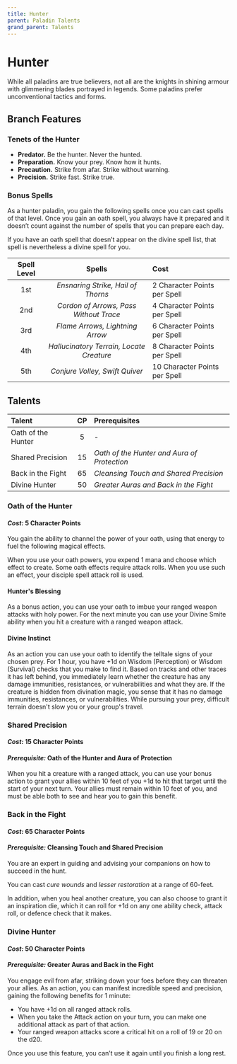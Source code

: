 ```yaml
---
title: Hunter
parent: Paladin Talents
grand_parent: Talents
---
```


# Hunter
While all paladins are true believers, not all are the knights in shining armour with glimmering blades portrayed in legends. Some paladins prefer unconventional tactics and forms.

## Branch Features

### Tenets of the Hunter
* **Predator.** Be the hunter. Never the hunted.
* **Preparation.** Know your prey. Know how it hunts.
* **Precaution.** Strike from afar. Strike without warning.
* **Precision.** Strike fast. Strike true.

### Bonus Spells
As a hunter paladin, you gain the following spells once you can cast spells of that level. Once you gain an oath spell, you always have it prepared and it doesn’t count against the number of spells that you can prepare each day.

If you have an oath spell that doesn’t appear on the divine spell list, that spell is nevertheless a divine spell for you.

| Spell Level | Spells | Cost |
|:-----------:|:------:|:-----|
| 1st | *Ensnaring Strike, Hail of Thorns* | 2 Character Points per Spell |
| 2nd | *Cordon of Arrows, Pass Without Trace* | 4 Character Points per Spell |
| 3rd | *Flame Arrows, Lightning Arrow* | 6 Character Points per Spell |
| 4th | *Hallucinatory Terrain, Locate Creature* | 8 Character Points per Spell |
| 5th | *Conjure Volley, Swift Quiver* | 10 Character Points per Spell |

## Talents

| Talent | CP | Prerequisites |
|:-------|:--:|:--------------|
| Oath of the Hunter | 5  | - |
| Shared Precision   | 15 | *Oath of the Hunter and Aura of Protection* |
| Back in the Fight  | 65 | *Cleansing Touch and Shared Precision* |
| Divine Hunter      | 50 | *Greater Auras and Back in the Fight* |

### Oath of the Hunter
#### *Cost:* 5 Character Points
You gain the ability to channel the power of your oath, using that energy to fuel the following magical effects.

When you use your oath powers, you expend 1 mana and choose which effect to create. Some oath effects require attack rolls. When you use such an effect, your disciple spell attack roll is used.

#### Hunter's Blessing
As a bonus action, you can use your oath to imbue your ranged weapon attacks with holy power. For the next minute you can use your Divine Smite ability when you hit a creature with a ranged weapon attack.

#### Divine Instinct
As an action you can use your oath to identify the telltale signs of your chosen prey. For 1 hour, you have +1d on Wisdom (Perception) or Wisdom (Survival) checks that you make to find it. Based on tracks and other traces it has left behind, you immediately learn whether the creature has any damage immunities, resistances, or vulnerabilities and what they are. If the creature is hidden from divination magic, you sense that it has no damage immunities, resistances, or vulnerabilities. While pursuing your prey, difficult terrain doesn't slow you or your group's travel.

### Shared Precision
#### *Cost:* 15 Character Points
#### *Prerequisite:* Oath of the Hunter and Aura of Protection
When you hit a creature with a ranged attack, you can use your bonus action to grant your allies within 10 feet of you +1d to hit that target until the start of your next turn. Your allies must remain within 10 feet of you, and must be able both to see and hear you to gain this benefit.

### Back in the Fight
#### *Cost:* 65 Character Points
#### *Prerequisite:* Cleansing Touch and Shared Precision
You are an expert in guiding and advising your companions on how to succeed in the hunt.

You can cast *cure wounds* and *lesser restoration* at a range of 60-feet.

In addition, when you heal another creature, you can also choose to grant it an inspiration die, which it can roll for +1d on any one ability check, attack roll, or defence check that it makes.

### Divine Hunter
#### *Cost:* 50 Character Points
#### *Prerequisite:* Greater Auras and Back in the Fight
You engage evil from afar, striking down your foes before they can threaten your allies. As an action, you can manifest incredible speed and precision, gaining the following benefits for 1 minute:
* You have +1d on all ranged attack rolls.
* When you take the Attack action on your turn, you can make one additional attack as part of that action.
* Your ranged weapon attacks score a critical hit on a roll of 19 or 20 on the d20.

Once you use this feature, you can’t use it again until you finish a long rest.
